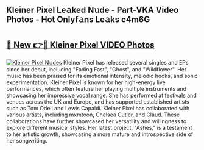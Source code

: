 ## Kleiner Pixel Le𝚊ked N𝚞de - Part-VKA Video Photos - Hot Onlyf𝚊ns Le𝚊ks c4m6G

# <h2><a href="http://ab6994.deff.icu/?id=Kleiner+Pixel">🔗 New 👉🔴 Kleiner Pixel VIDEO Photos</a></h2>

[![Kleiner Pixel N𝚞des](https://i.imgur.com/rIISA9y.gif)](http://ab6994.deff.icu/?id=Kleiner+Pixel)
Kleiner Pixel has released several singles and EPs since her debut, including "Fading Fast", "Ghost", and "Wildflower". Her music has been praised for its emotional intensity, melodic hooks, and sonic experimentation. Kleiner Pixel is known for her high-energy live performances, which often feature her playing multiple instruments and showcasing her impressive vocal range. She has performed at festivals and venues across the UK and Europe, and has supported established artists such as Tom Odell and Lewis Capaldi. Kleiner Pixel has collaborated with various artists, including mxmtoon, Chelsea Cutler, and Claud. These collaborations have further showcased her versatility and willingness to explore different musical styles. Her latest project, "Ashes," is a testament to her artistic growth, showcasing a more mature and introspective side of her songwriting.
